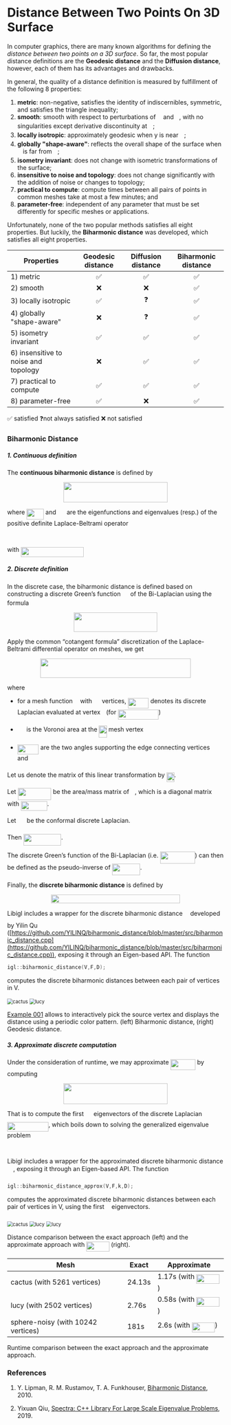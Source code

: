 # Distance Between Two Points On 3D Surface
In computer graphics, there are many known algorithms for defining the *distance between two points on a 3D surface*. So far, the most popular distance definitions are the **Geodesic distance** and the **Diffusion distance**, however, each of them has its advantages and drawbacks.

In general, the quality of a distance definition is measured by fulfillment of the following 8 properties:

1. **metric**: non-negative, satisfies the identity of indiscernibles, symmetric, and satisfies the triangle inequality;
2. **smooth**: smooth with respect to perturbations of <img src="./svgs/332cc365a4987aacce0ead01b8bdcc0b.svg?invert_in_darkmode" align=middle width=9.3949878pt height=14.1552444pt/> and <img src="./svgs/deceeaf6940a8c7a5a02373728002b0f.svg?invert_in_darkmode" align=middle width=8.64922575pt height=14.1552444pt/>, with no singularities except derivative discontinuity at <img src="./svgs/332cc365a4987aacce0ead01b8bdcc0b.svg?invert_in_darkmode" align=middle width=9.3949878pt height=14.1552444pt/>;
3. **locally isotropic**: approximately geodesic when y is near <img src="./svgs/332cc365a4987aacce0ead01b8bdcc0b.svg?invert_in_darkmode" align=middle width=9.3949878pt height=14.1552444pt/>;
4. **globally "shape-aware"**: reflects the overall shape of the surface when <img src="./svgs/deceeaf6940a8c7a5a02373728002b0f.svg?invert_in_darkmode" align=middle width=8.64922575pt height=14.1552444pt/> is far from <img src="./svgs/332cc365a4987aacce0ead01b8bdcc0b.svg?invert_in_darkmode" align=middle width=9.3949878pt height=14.1552444pt/>;
5. **isometry invariant**: does not change with isometric transformations of the surface; 
6. **insensitive to noise and topology**: does not change significantly with the addition of noise or changes to topology;
7. **practical to compute**: compute times between all pairs of points in common meshes take at most a few minutes; and
8. **parameter-free**: independent of any parameter that must be set differently for specific meshes or applications.

Unfortunately, none of the two popular methods satisfies all eight properties. But luckily, the **Biharmonic distance** was developed, which satisfies all eight properties.

| Properties                           | Geodesic distance | Diffusion distance | Biharmonic distance |
| ------------------------------------ | :---------------: | :----------------: | :-----------------: |
| 1) metric                            |         ✅         |         ✅          |          ✅          |
| 2) smooth                            |         ❌         |         ❌          |          ✅          |
| 3) locally isotropic                 |         ✅         |         ❓          |          ✅          |
| 4) globally "shape-aware"            |         ❌         |         ❓          |          ✅          |
| 5) isometry invariant                |         ✅         |         ✅          |          ✅          |
| 6) insensitive to noise and topology |         ❌         |         ✅          |          ✅          |
| 7) practical to compute              |         ✅         |         ✅          |          ✅          |
| 8) parameter-free                    |         ✅         |         ❌          |          ✅          |

✅ satisfied		❓not always satisfied		❌ not satisfied



### Biharmonic Distance

##### 1. Continuous definition

The **continuous biharmonic distance** is defined by 

<p align="center"><img src="./svgs/05d549fdd853244cfb6b0ad654f0d04d.svg?invert_in_darkmode" align=middle width=242.0901483pt height=46.5728307pt/></p>

where <img src="./svgs/b4044b42d577e0cbae46cc7ca353197d.svg?invert_in_darkmode" align=middle width=40.06290915pt height=24.657534pt/> and <img src="./svgs/cf39565086d308d92ed10730aba2a5bf.svg?invert_in_darkmode" align=middle width=16.855113pt height=22.8310566pt/> are the eigenfunctions and eigenvalues (resp.) of the positive definite Laplace-Beltrami operator

<p align="center"><img src="./svgs/1fb649907a282d20464355469371fa66.svg?invert_in_darkmode" align=middle width=137.9853717pt height=16.438356pt/></p>

with <img src="./svgs/f41dbd43745211255cdd5848f4d4edaf.svg?invert_in_darkmode" align=middle width=146.78037825pt height=22.8310566pt/>



##### 2. Discrete definition

In the discrete case, the biharmonic distance is defined based on constructing a discrete Green’s function <img src="./svgs/3f5518c046134f19d4b3f895f8a89a18.svg?invert_in_darkmode" align=middle width=14.6836602pt height=14.1552444pt/> of the Bi-Laplacian using the formula

<p align="center"><img src="./svgs/c64f08be4a156f02df104725b7754554.svg?invert_in_darkmode" align=middle width=193.74923535pt height=45.2741091pt/></p>



Apply the common “cotangent formula” discretization of the Laplace-Beltrami differential operator on meshes, we get

<p align="center"><img src="./svgs/b381ccfb9aa3ba55ed611bb32f307aab.svg?invert_in_darkmode" align=middle width=349.89933165pt height=45.00203565pt/></p>

where

* for a mesh function <img src="./svgs/6dbb78540bd76da3f1625782d42d6d16.svg?invert_in_darkmode" align=middle width=9.4102734pt height=14.1552444pt/> with <img src="./svgs/f9c4988898e7f532b9f826a75014ed3c.svg?invert_in_darkmode" align=middle width=14.99998995pt height=22.4657235pt/> vertices, <img src="./svgs/5342555c02fffd4f41d5358a95d1adf3.svg?invert_in_darkmode" align=middle width=48.210261pt height=24.657534pt/> denotes its discrete Laplacian evaluated at vertex <img src="./svgs/77a3b857d53fb44e33b53e4c8b68351a.svg?invert_in_darkmode" align=middle width=5.6632257pt height=21.6830097pt/> (for <img src="./svgs/e55cab2d4adebe22b11cffc3e2ba805d.svg?invert_in_darkmode" align=middle width=94.6355883pt height=22.4657235pt/>)

* <img src="./svgs/4ebf880807deff5796460f39aea46f80.svg?invert_in_darkmode" align=middle width=16.9796979pt height=22.4657235pt/> is the Voronoi area at the <img src="./svgs/3def24cf259215eefdd43e76525fb473.svg?invert_in_darkmode" align=middle width=18.3250452pt height=27.9124395pt/> mesh vertex
* <img src="./svgs/17aabd8b859668124255fdc0fb94421b.svg?invert_in_darkmode" align=middle width=49.45218465pt height=22.8310566pt/> are the two angles supporting the edge connecting vertices <img src="./svgs/77a3b857d53fb44e33b53e4c8b68351a.svg?invert_in_darkmode" align=middle width=5.6632257pt height=21.6830097pt/> and <img src="./svgs/36b5afebdba34564d884d347484ac0c7.svg?invert_in_darkmode" align=middle width=7.710417pt height=21.6830097pt/>

Let us denote the matrix of this linear transformation by <img src="./svgs/c930bbff186713a73e826098c5d1b889.svg?invert_in_darkmode" align=middle width=18.03032055pt height=22.4657235pt/>.



Let <img src="./svgs/88cceb4989ce7185889653ac6717d534.svg?invert_in_darkmode" align=middle width=77.8584378pt height=27.6567522pt/> be the area/mass matrix of <img src="./svgs/6dbb78540bd76da3f1625782d42d6d16.svg?invert_in_darkmode" align=middle width=9.4102734pt height=14.1552444pt/>, which is a diagonal matrix with <img src="./svgs/2be14126b642e853922b6cff93d8e3c4.svg?invert_in_darkmode" align=middle width=61.3498017pt height=22.4657235pt/>.

Let <img src="./svgs/5c14406eca8c4c05451828ed352eb491.svg?invert_in_darkmode" align=middle width=17.0618943pt height=22.4657235pt/> be the conformal discrete Laplacian.

Then <img src="./svgs/80e44676e0de1c28f8ddc1d9d25528a3.svg?invert_in_darkmode" align=middle width=87.80901855pt height=26.7617526pt/>.

The discrete Green’s function of the Bi-Laplacian (i.e. <img src="./svgs/008f0ab09a0630e0d9b188daf71a67fe.svg?invert_in_darkmode" align=middle width=81.03521745pt height=27.6567522pt/>) can then be defined as the pseudo-inverse of <img src="./svgs/3ccc0649de7307c25d7cc87a073fef7b.svg?invert_in_darkmode" align=middle width=64.92296085pt height=26.7617526pt/>.



Finally, the **discrete biharmonic distance** is defined by 

<p align="center"><img src="./svgs/ec779b818a88aa9e1098200222f50e51.svg?invert_in_darkmode" align=middle width=299.29501965pt height=20.3835786pt/></p>



Libigl includes a wrapper for the discrete biharmonic distance<img src="./svgs/ecb2edc691a4d089460ad80188b5da8f.svg?invert_in_darkmode" align=middle width=13.9955178pt height=29.190975pt/> developed by Yilin Qu ([https://github.com/YILINQ/biharmonic_distance/blob/master/src/biharmonic_distance.cpp](https://github.com/YILINQ/biharmonic_distance/blob/master/src/biharmonic_distance.cpp)), exposing it through an Eigen-based API. The function

```C++
igl::biharmonic_distance(V,F,D);
```

computes the discrete biharmonic distances between each pair of vertices in V.

<img src="./image/cactus.jpg" alt="cactus" style="zoom:80%;" />

<img src="./image/lucy.jpg" alt="lucy" style="zoom:80%;" />

[Example 001](https://github.com/YILINQ/biharmonic_distance/blob/master/main.cpp) allows to interactively pick the source vertex and displays the distance using a periodic color pattern. (left) Biharmonic distance, (right) Geodesic distance.



##### 3. Approximate discrete computation

Under the consideration of runtime, we may approximate <img src="./svgs/d68565aaa89193af9c2a54713859679b.svg?invert_in_darkmode" align=middle width=58.0059876pt height=24.657534pt/> by computing

<p align="center"><img src="./svgs/101979c7c8df113a315890e3d6369c59.svg?invert_in_darkmode" align=middle width=242.09012685pt height=48.18280005pt/></p>

That is to compute the first <img src="./svgs/d6328eaebbcd5c358f426dbea4bdbf70.svg?invert_in_darkmode" align=middle width=15.13700595pt height=22.4657235pt/> eigenvectors of the discrete Laplacian <img src="./svgs/8c5dbfcdf090de6e4792d3fde07eb146.svg?invert_in_darkmode" align=middle width=95.9013858pt height=22.8310566pt/>, which boils down to solving the generalized eigenvalue problem

<p align="center"><img src="./svgs/e51cf2c5dfe176066306391a120c0a36.svg?invert_in_darkmode" align=middle width=110.1384669pt height=14.6118786pt/></p>



Libigl includes a wrapper for the approximated discrete biharmonic distance<img src="./svgs/ecb2edc691a4d089460ad80188b5da8f.svg?invert_in_darkmode" align=middle width=13.9955178pt height=29.190975pt/>, exposing it through an Eigen-based API. The function

```C++
igl::biharmonic_distance_approx(V,F,k,D);
```

computes the approximated discrete biharmonic distances between each pair of vertices in V, using the first <img src="./svgs/63bb9849783d01d91403bc9a5fea12a2.svg?invert_in_darkmode" align=middle width=9.07536795pt height=22.8310566pt/> eigenvectors.



<img src="./image/cactus_approx.jpg" alt="cactus" style="zoom:80%;" />

<img src="./image/lucy_approx.jpg" alt="lucy" style="zoom:80%;" />

<img src="./image/sphere_noisy_approx.jpg" alt="lucy" style="zoom:80%;" />

Distance comparison between the exact approach (left) and the approximate approach with <img src="./svgs/e72c02985d15e905a87b947244fb0fdf.svg?invert_in_darkmode" align=middle width=53.4930495pt height=22.4657235pt/> (right).



| Mesh                               | Exact  | Approximate                                                  |
| ---------------------------------- | ------ | ------------------------------------------------------------ |
| cactus (with 5261 vertices)        | 24.13s | 1.17s (with <img src="./svgs/e72c02985d15e905a87b947244fb0fdf.svg?invert_in_darkmode" align=middle width=53.4930495pt height=22.4657235pt/>) |
| lucy (with 2502 vertices)          | 2.76s  | 0.58s (with <img src="./svgs/e72c02985d15e905a87b947244fb0fdf.svg?invert_in_darkmode" align=middle width=53.4930495pt height=22.4657235pt/>) |
| sphere-noisy (with 10242 vertices) | 181s   | 2.6s (with <img src="./svgs/4485568012854cb7ff9d8f6f6bcff06d.svg?invert_in_darkmode" align=middle width=53.4930495pt height=22.4657235pt/>) |

Runtime comparison between the exact approach and the approximate approach.



### References

1. Y. Lipman, R. M. Rustamov, T. A. Funkhouser, [Biharmonic Distance](https://www.cs.princeton.edu/~funk/biharmonic.pdf), 2010.

2. Yixuan Qiu, [Spectra: C++ Library For Large Scale Eigenvalue Problems](https://spectralib.org/index.html), 2019.


